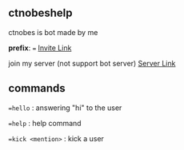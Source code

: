 ## ctnobeshelp
ctnobes is bot made by me

**prefix**: `=`
[Invite Link](https://discord.com/api/oauth2/authorize?client_id=819201244122972171&permissions=271707254&scope=bot)

join my server (not support bot server) [Server Link](https://discord.gg/KCRVtgUJ7y)

## commands

`=hello` : answering "hi" to the user

`=help` : help command

`=kick <mention>` : kick a user
